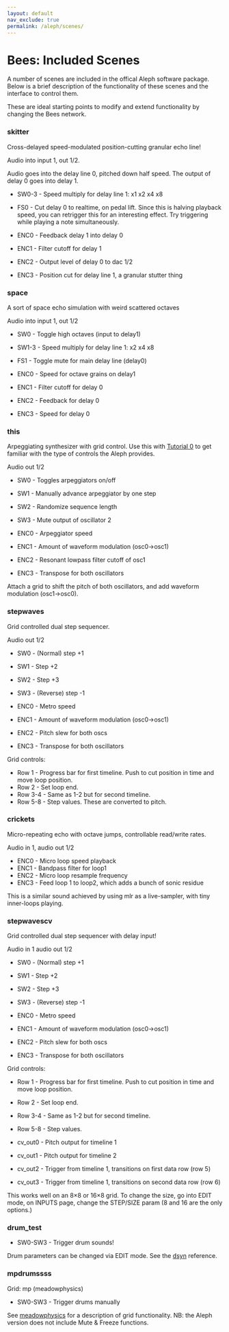 ```yaml
---
layout: default
nav_exclude: true
permalink: /aleph/scenes/
---
```


# Bees: Included Scenes

A number of scenes are included in the offical Aleph software package. Below is a brief description of the functionality of these scenes and the interface to control them.

These are ideal starting points to modify and extend functionality by changing the Bees network.

### skitter

Cross-delayed speed-modulated position-cutting granular echo line!

Audio into input 1, out 1/2.

Audio goes into the delay line 0, pitched down half speed. The output of delay 0 goes into delay 1.

- SW0-3 - Speed multiply for delay line 1: x1 x2 x4 x8
- FS0 - Cut delay 0 to realtime, on pedal lift. Since this is halving playback speed, you can retrigger this for an interesting effect. Try triggering while playing a note simultaneously.

- ENC0 - Feedback delay 1 into delay 0
- ENC1 - Filter cutoff for delay 1
- ENC2 - Output level of delay 0 to dac 1/2
- ENC3 - Position cut for delay line 1, a granular stutter thing

### space

A sort of space echo simulation with weird scattered octaves

Audio into input 1, out 1/2

- SW0 - Toggle high octaves (input to delay1)
- SW1-3 - Speed multiply for delay line 1: x2 x4 x8
- FS1 - Toggle mute for main delay line (delay0)

- ENC0 - Speed for octave grains on delay1
- ENC1 - Filter cutoff for delay 0
- ENC2 - Feedback for delay 0
- ENC3 - Speed for delay 0

### this

Arpeggiating synthesizer with grid control. Use this with [Tutorial 0](../tutorial-0) to get familiar with the type of controls the Aleph provides.

Audio out 1/2

- SW0 - Toggles arpeggiators on/off
- SW1 - Manually advance arpeggiator by one step
- SW2 - Randomize sequence length
- SW3 - Mute output of oscillator 2

- ENC0 - Arpeggiator speed
- ENC1 - Amount of waveform modulation (osc0→osc1)
- ENC2 - Resonant lowpass filter cutoff of osc1
- ENC3 - Transpose for both oscillators

Attach a grid to shift the pitch of both oscillators, and add waveform modulation (osc1&rarr;osc0).

### stepwaves

Grid controlled dual step sequencer.

Audio out 1/2

- SW0 - (Normal) step +1
- SW1 - Step +2
- SW2 - Step +3
- SW3 - (Reverse) step -1

- ENC0 - Metro speed
- ENC1 - Amount of waveform modulation (osc0→osc1)
- ENC2 - Pitch slew for both oscs
- ENC3 - Transpose for both oscillators

Grid controls:

- Row 1 - Progress bar for first timeline. Push to cut position in time and move loop position.
- Row 2 - Set loop end.
- Row 3-4 - Same as 1-2 but for second timeline.
- Row 5-8 - Step values. These are converted to pitch.

### crickets

Micro-repeating echo with octave jumps, controllable read/write rates.

Audio in 1, audio out 1/2

- ENC0 - Micro loop speed playback
- ENC1 - Bandpass filter for loop1
- ENC2 - Micro loop resample frequency
- ENC3 - Feed loop 1 to loop2, which adds a bunch of sonic residue

This is a similar sound achieved by using mlr as a live-sampler, with tiny inner-loops playing.

### stepwavescv

Grid controlled dual step sequencer with delay input!

Audio in 1 audio out 1/2

- SW0 - (Normal) step +1
- SW1 - Step +2
- SW2 - Step +3
- SW3 - (Reverse) step -1

- ENC0 - Metro speed
- ENC1 - Amount of waveform modulation (osc0→osc1)
- ENC2 - Pitch slew for both oscs
- ENC3 - Transpose for both oscillators

Grid controls:

- Row 1 - Progress bar for first timeline. Push to cut position in time and move loop position.
- Row 2 - Set loop end.
- Row 3-4 - Same as 1-2 but for second timeline.
- Row 5-8 - Step values.

- cv_out0 - Pitch output for timeline 1
- cv_out1 - Pitch output for timeline 2
- cv_out2 - Trigger from timeline 1, transitions on first data row (row 5)
- cv_out3 - Trigger from timeline 1, transitions on second data row (row 6)

This works well on an 8×8 or 16×8 grid. To change the size, go into EDIT mode, on INPUTS page, change the STEP/SIZE param (8 and 16 are the only options.)

### drum_test

- SW0-SW3 - Trigger drum sounds!

Drum parameters can be changed via EDIT mode. See the [dsyn](../dsyn) reference.

### mpdrumssss

Grid: mp (meadowphysics)

- SW0-SW3 - Trigger drums manually

See [meadowphysics](http://monome.org/docs/modular/meadowphysics/) for a description of grid functionality. NB: the Aleph version does not include Mute & Freeze functions.

